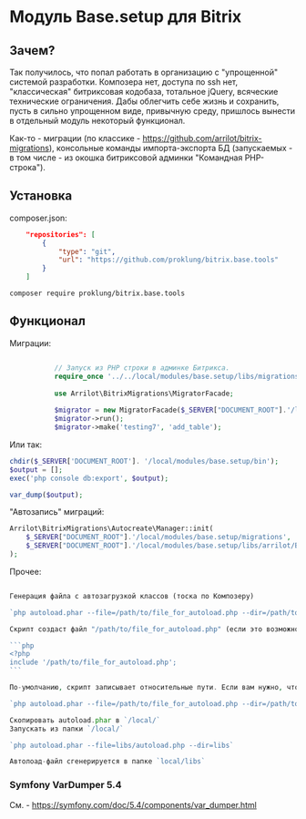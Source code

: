 # Модуль Base.setup для Bitrix

## Зачем?

Так получилось, что попал работать в организацию с "упрощенной" системой разработки. Композера нет, доступа по ssh нет, 
"классическая" битриксовая кодобаза, тотальное jQuery, всяческие технические ограничения. Дабы облегчить себе жизнь и сохранить, пусть в сильно упрощенном виде, 
привычную среду, пришлось вынести в отдельный модуль некоторый функционал. 

Как-то - миграции (по классике - https://github.com/arrilot/bitrix-migrations), консольные команды импорта-экспорта БД (запускаемых - в том числе - из окошка битриксовой админки "Командная PHP-строка"). 

## Установка

composer.json:

```json
    "repositories": [
        {
            "type": "git",
            "url": "https://github.com/proklung/bitrix.base.tools"
        }
    ]
```

```composer require proklung/bitrix.base.tools```

## Функционал

Миграции:

~~~php

           // Запуск из PHP строки в админке Битрикса.
           require_once '../../local/modules/base.setup/libs/migrations/autoload.php';
       
           use Arrilot\BitrixMigrations\MigratorFacade;
       
           $migrator = new MigratorFacade($_SERVER["DOCUMENT_ROOT"].'/local/modules/base.setup/migrations');
           $migrator->run();
           $migrator->make('testing7', 'add_table');

~~~

Или так:

~~~php
chdir($_SERVER['DOCUMENT_ROOT']. '/local/modules/base.setup/bin');
$output = [];
exec('php console db:export', $output);

var_dump($output);
~~~

"Автозапись" миграций:

~~~php
Arrilot\BitrixMigrations\Autocreate\Manager::init(
    $_SERVER["DOCUMENT_ROOT"].'/local/modules/base.setup/migrations',
    $_SERVER["DOCUMENT_ROOT"].'/local/modules/base.setup/libs/arrilot/BitrixMigrations/templates',
);
~~~

Прочее:

~~~php

Генерация файла с автозагрузкой классов (тоска по Композеру)

`php autoload.phar --file=/path/to/file_for_autoload.php --dir=/path/to/dir/where/php/file`

Скрипт создаст файл "/path/to/file_for_autoload.php" (если это возможно) с автозагрузчиком. Просто подключите его в вашем проекте:

```php
<?php
include '/path/to/file_for_autoload.php';
```

По-умолчанию, скрипт записывает относительные пути. Если вам нужно, чтобы были сгенерированы абсолютные пути - используйте команду:

`php autoload.phar --file=/path/to/file_for_autoload.php --dir=/path/to/dir/where/php/file --absolute-path`

Скопировать autoload.phar в `/local/`
Запускать из папки `/local/`

`php autoload.phar --file=libs/autoload.php --dir=libs`

Автолоад-файл сгенерируется в папке `local/libs`


~~~

### Symfony VarDumper 5.4

См. - https://symfony.com/doc/5.4/components/var_dumper.html